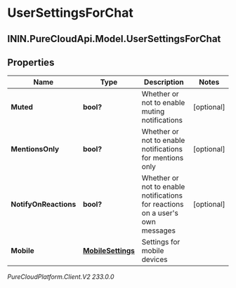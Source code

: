 # UserSettingsForChat

## ININ.PureCloudApi.Model.UserSettingsForChat

## Properties

|Name | Type | Description | Notes|
|------------ | ------------- | ------------- | -------------|
| **Muted** | **bool?** | Whether or not to enable muting notifications | [optional] |
| **MentionsOnly** | **bool?** | Whether or not to enable notifications for mentions only | [optional] |
| **NotifyOnReactions** | **bool?** | Whether or not to enable notifications for reactions on a user&#39;s own messages | [optional] |
| **Mobile** | [**MobileSettings**](MobileSettings) | Settings for mobile devices | |



_PureCloudPlatform.Client.V2 233.0.0_
